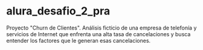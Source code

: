 # alura_desafio_2_pra
Proyecto "Churn de Clientes". Análisis ficticio de una empresa de telefonía y servicios de Internet que enfrenta una alta tasa de cancelaciones y busca entender los factores que le generan esas cancelaciones. 
